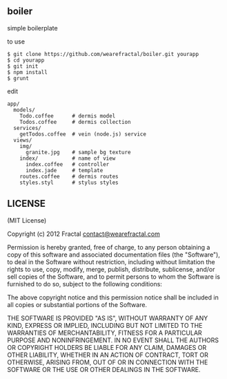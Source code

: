 ## boiler
simple boilerplate

to use

    $ git clone https://github.com/wearefractal/boiler.git yourapp
    $ cd yourapp
    $ git init
    $ npm install
    $ grunt

edit 

    app/
      models/
        Todo.coffee      # dermis model
        Todos.coffee     # dermis collection
      services/
        getTodos.coffee  # vein (node.js) service
      views/
        img/
          granite.jpg    # sample bg texture
        index/           # name of view
          index.coffee   # controller
          index.jade     # template
        routes.coffee    # dermis routes 
        styles.styl      # stylus styles


## LICENSE

(MIT License)

Copyright (c) 2012 Fractal <contact@wearefractal.com>

Permission is hereby granted, free of charge, to any person obtaining
a copy of this software and associated documentation files (the
"Software"), to deal in the Software without restriction, including
without limitation the rights to use, copy, modify, merge, publish,
distribute, sublicense, and/or sell copies of the Software, and to
permit persons to whom the Software is furnished to do so, subject to
the following conditions:

The above copyright notice and this permission notice shall be
included in all copies or substantial portions of the Software.

THE SOFTWARE IS PROVIDED "AS IS", WITHOUT WARRANTY OF ANY KIND,
EXPRESS OR IMPLIED, INCLUDING BUT NOT LIMITED TO THE WARRANTIES OF
MERCHANTABILITY, FITNESS FOR A PARTICULAR PURPOSE AND
NONINFRINGEMENT. IN NO EVENT SHALL THE AUTHORS OR COPYRIGHT HOLDERS BE
LIABLE FOR ANY CLAIM, DAMAGES OR OTHER LIABILITY, WHETHER IN AN ACTION
OF CONTRACT, TORT OR OTHERWISE, ARISING FROM, OUT OF OR IN CONNECTION
WITH THE SOFTWARE OR THE USE OR OTHER DEALINGS IN THE SOFTWARE.
